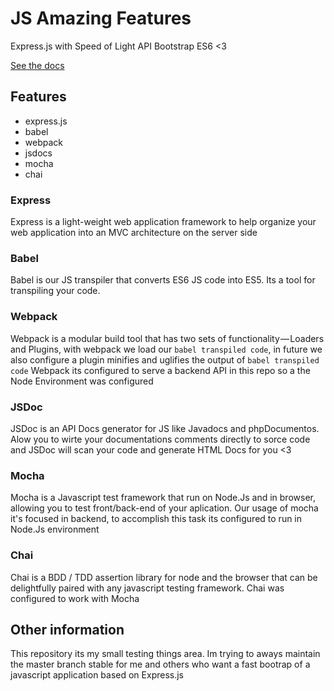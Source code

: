 JS Amazing Features
========

Express.js with Speed of Light API Bootstrap ES6 <3

[See the docs](https://luandryl.github.io/api-bootstrap-js/)
## Features
* express.js
* babel
* webpack
* jsdocs
* mocha
* chai

### Express
Express is a light-weight web application framework to help organize your web application into an MVC architecture on the server side

### Babel
Babel is our JS transpiler that converts ES6 JS code into ES5. Its a tool for transpiling your code.

### Webpack
Webpack is a modular build tool that has two sets of functionality — Loaders and Plugins, with webpack we load our ```babel transpiled code```, in future we also configure a plugin 
minifies and uglifies the output of ```babel transpiled code```
Webpack its configured to serve a backend API in this repo so a the Node Environment was configured

### JSDoc
JSDoc is an API Docs generator for JS like Javadocs and phpDocumentos. Alow you to wirte your documentations comments directly to sorce code and JSDoc will scan your code and generate HTML Docs for you <3 

### Mocha
Mocha is a Javascript test framework that run on Node.Js and in browser, allowing you to test front/back-end of your aplication. Our usage of mocha it's focused in backend, to accomplish this task its configured to run in Node.Js environment

### Chai
Chai is a BDD / TDD assertion library for node and the browser that can be delightfully paired with any javascript testing framework. Chai was configured to work with Mocha

## Other information
This repository its my small testing things area. Im trying to aways maintain the master branch stable for me and others who want a fast bootrap of a javascript application based on Express.js

